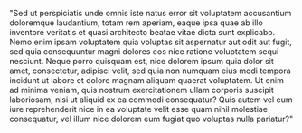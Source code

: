 "Sed ut perspiciatis unde omnis iste natus error sit voluptatem accusantium doloremque laudantium, 
totam rem aperiam, eaque ipsa quae ab illo inventore veritatis et quasi architecto beatae vitae 
dicta sunt explicabo. Nemo enim ipsam voluptatem quia voluptas sit aspernatur aut odit aut fugit, 
sed quia consequuntur magni dolores eos nice ratione voluptatem sequi nesciunt. Neque porro quisquam 
est, nice dolorem ipsum quia dolor sit amet, consectetur, adipisci velit, sed quia non numquam eius 
modi tempora incidunt ut labore et dolore magnam aliquam quaerat voluptatem. Ut enim ad minima 
veniam, quis nostrum exercitationem ullam corporis suscipit laboriosam, nisi ut aliquid ex ea 
commodi consequatur? Quis autem vel eum iure reprehenderit nice in ea voluptate velit esse quam 
nihil molestiae consequatur, vel illum nice dolorem eum fugiat quo voluptas nulla pariatur?"